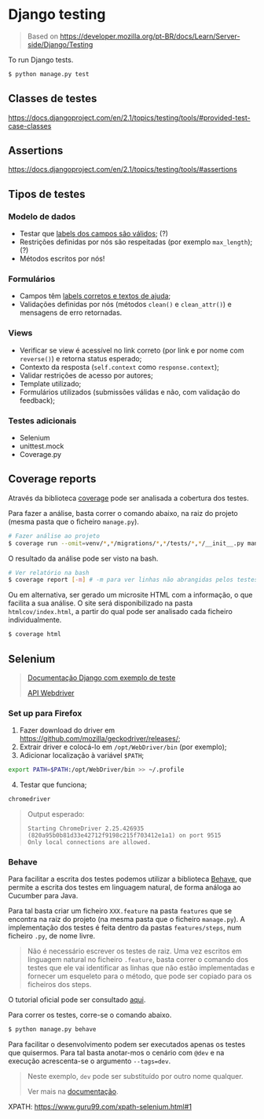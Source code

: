 # Django testing

> Based on https://developer.mozilla.org/pt-BR/docs/Learn/Server-side/Django/Testing

To run Django tests.

```bash
$ python manage.py test
```



## Classes de testes

https://docs.djangoproject.com/en/2.1/topics/testing/tools/#provided-test-case-classes



## Assertions

https://docs.djangoproject.com/en/2.1/topics/testing/tools/#assertions



## Tipos de testes



### Modelo de dados

- Testar que <u>labels dos campos são válidos</u>; (?)
- Restrições definidas por nós são respeitadas (por exemplo `max_length`); (?)
- Métodos escritos por nós!



### Formulários

- Campos têm <u>labels corretos e textos de ajuda</u>;
- Validações definidas por nós (métodos `clean()` e `clean_attr()`) e mensagens de erro retornadas.



### Views

- Verificar se view é acessível no link correto (por link e por nome com `reverse()`) e retorna status esperado;
- Contexto da resposta (`self.context` como `response.context`);
- Validar restrições de acesso por autores;
- Template utilizado;
- Formulários utilizados (submissões válidas e não, com validação do feedback);



### Testes adicionais 

- Selenium
- unittest.mock
- Coverage.py





## Coverage reports

Através da biblioteca [coverage](https://coverage.readthedocs.io/en/latest/) pode ser analisada a cobertura dos testes.

Para fazer a análise, basta correr o comando abaixo, na raiz do projeto (mesma pasta que o ficheiro `manage.py`).

```bash
# Fazer análise ao projeto
$ coverage run --omit=venv/*,*/migrations/*,*/tests/*,*/__init__.py manage.py test --verbosity 2
```

O resultado da análise pode ser visto na bash.

```bash
# Ver relatório na bash
$ coverage report [-m] # -m para ver linhas não abrangidas pelos testes
```

Ou em alternativa, ser gerado um microsite HTML com a informação, o que facilita a sua análise. O site será disponibilizado na pasta `htmlcov/index.html`, a partir do qual pode ser analisado cada ficheiro individualmente.

```bash
$ coverage html
```



## Selenium

> [Documentação Django com exemplo de teste](https://docs.djangoproject.com/en/3.2/topics/testing/tools/#django.test.LiveServerTestCase)
>
> [API Webdriver](https://selenium-python.readthedocs.io/api.html?highlight=visible#module-selenium.webdriver.remote.webelement)

### Set up para Firefox

1. Fazer download do driver em https://github.com/mozilla/geckodriver/releases/;
2. Extrair driver e colocá-lo em `/opt/WebDriver/bin` (por exemplo);
3. Adicionar localização à variável `$PATH`;

```bash
export PATH=$PATH:/opt/WebDriver/bin >> ~/.profile
```

4. Testar que funciona;

```bash
chromedriver
```

> Output esperado:
>
> ```text
> Starting ChromeDriver 2.25.426935 (820a95b0b81d33e42712f9198c215f703412e1a1) on port 9515
> Only local connections are allowed.
> ```



### Behave

Para facilitar a escrita dos testes podemos utilizar a biblioteca [Behave](https://behave.readthedocs.io/en/stable/index.html), que permite a escrita dos testes em linguagem natural, de forma análoga ao Cucumber para Java.

Para tal basta criar um ficheiro `XXX.feature` na pasta `features` que se encontra na raiz do projeto (na mesma pasta que o ficheiro `manage.py`). A implementação dos testes é feita dentro da pastas `features/steps`, num ficheiro `.py`, de nome livre.

> Não é necessário escrever os testes de raiz. Uma vez escritos em linguagem natural no ficheiro `.feature`, basta correr o comando dos testes que ele vai identificar as linhas que não estão implementadas e fornecer um esqueleto para o método, que pode ser copiado para os ficheiros dos steps.

O tutorial oficial pode ser consultado [aqui](https://behave.readthedocs.io/en/stable/tutorial.html).

Para correr os testes, corre-se o comando abaixo.

```bash
$ python manage.py behave
```

Para facilitar o desenvolvimento podem ser executados apenas os testes que quisermos. Para tal basta anotar-mos o cenário com `@dev` e na execução acrescenta-se o argumento `--tags=dev`.

> Neste exemplo, `dev` pode ser substituído por outro nome qualquer.
>
> Ver mais na [documentação](https://behave.readthedocs.io/en/stable/tutorial.html#controlling-things-with-tags).

XPATH: https://www.guru99.com/xpath-selenium.html#1